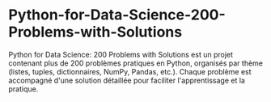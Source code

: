 # Python-for-Data-Science-200-Problems-with-Solutions
Python for Data Science: 200 Problems with Solutions est un projet contenant plus de 200 problèmes pratiques en Python, organisés par thème (listes, tuples, dictionnaires, NumPy, Pandas, etc.). Chaque problème est accompagné d'une solution détaillée pour faciliter l'apprentissage et la pratique.
